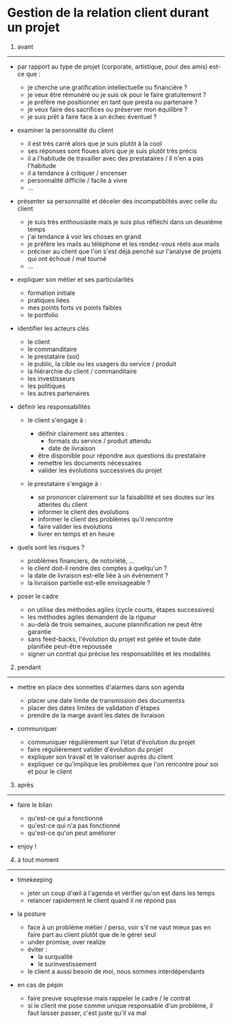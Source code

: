 Gestion de la relation client durant un projet
==============================================

1) avant
--------

-	par rapport au type de projet (corporate, artistique, pour des amis) est-ce que :
	-	je cherche une gratification intellectuelle ou financière ?
	-	je veux être rémunéré ou je suis ok pour le faire gratuitement ?
	-	je préfère me positionner en tant que presta ou partenaire ?
	-	je veux faire des sacrifices ou préserver mon équilibre ?
	-	je suis prêt à faire face à un échec éventuel ?

-	examiner la personnalité du client
	-	il est très carré alors que je suis plutôt à la cool
	-	ses réponses sont floues alors que je suis plutôt très précis
	-	il a l'habitude de travailler avec des prestataires / il n'en a pas l'habitude
	-	il a tendance à critiquer / encenser
	-	personnalité difficile / facile à vivre
	-	...

-	présenter sa personnalité et déceler des incompatiblités avec celle du client
	-	je suis très enthousiaste mais je suis plus réfléchi dans un deuxième temps
	-	j'ai tendance à voir les choses en grand
	-	je préfère les mails au téléphone et les rendez-vous réels aux mails
	-	préciser au client que l'on s'est déjà penché sur l'analyse de projets qui ont échoué / mal tourné
	-	...

-	expliquer son métier et ses particularités
	-	formation initiale
	-	pratiques liées
	-	mes points forts vs points faibles
	-	le portfolio

-	identifier les acteurs clés
	-	le client
	-	le commanditaire
	-	le prestataire (soi)
	-	le public, la cible ou les usagers du service / produit
	-	la hiérarchie du client / commanditaire
	-	les investisseurs
	-	les politiques
	-	les autres partenaires

-	définir les responsabilités

	-	le client s'engage à :
		-	déifnir clairement ses attentes :
			-	formats du service / produit attendu
			-	date de livraison
		-	être disponible pour répondre aux questions du prestataire
		-	remettre les documents nécessaires
		-	valider les évolutions successives du projet

	-	le prestataire s'engage à :
		-	se prononcer clairement sur la faisabilité et ses doutes sur les attentes du client
		-	informer le client des évolutions
		-	informer le client des problèmes qu'il rencontre
		-	faire valider les évolutions
		-	livrer en temps et en heure

-	quels sont les risques ?
	-	problèmes financiers, de notoriété, ...
	-	le client doit-il rendre des comptes à quelqu'un ?
	-	la date de livraison est-elle liée à un évènement ?
	-	la livraison partielle est-elle envisageable ?

-	poser le cadre
	-	on utilise des méthodes agiles (cycle courts, étapes successives)
	-	les méthodes agiles demandent de la rigueur
	-	au-delà de trois semaines, aucune plannification ne peut être garantie
	-	sans feed-backs, l'évolution du projet est gelée et toute date planifiée peut-être repoussée
	-	signer un contrat qui précise les responsabilités et les modalités

2) pendant
----------

-	mettre en place des sonnettes d'alarmes dans son agenda
	-	placer une date limite de transmission des documentss
	-	placer des dates limites de validation d'étapes
	-	prendre de la marge avant les dates de livraison

-	communiquer
	-	communiquer régulièrement sur l'état d'évolution du projet
	-	faire régulièrement valider d'évolution du projet
	-	expliquer son travail et le valoriser auprès du client
	-	expliquer ce qu'implique les problèmes que l'on rencontre pour soi et pour le client

3) après
--------

-	faire le bilan
	-	qu'est-ce qui a fonctionné
	-	qu'est-ce qui n'a pas fonctionné
	-	qu'est-ce qu'on peut améliorer

-	enjoy !

4) à tout moment
----------------

-	timekeeping
	-	jeter un coup d'œil à l'agenda et vérifier qu'on est dans les temps
	-	relancer rapidement le client quand il ne répond pas

-	la posture
	-	face à un problème métier / perso, voir s'il ne vaut mieux pas en faire part au client plutôt que de le gérer seul
	-	under promise, over realize
	-	éviter :
		-	la surqualité
		-	le surinvestissement
	-	le client a aussi besoin de moi, nous sommes interdépendants

-	en cas de pépin
	-	faire preuve souplesse mais rappeler le cadre / le contrat
	-	si le client me pose comme unique responsable d'un problème, il faut laisser passer, c'est juste qu'il va mal

